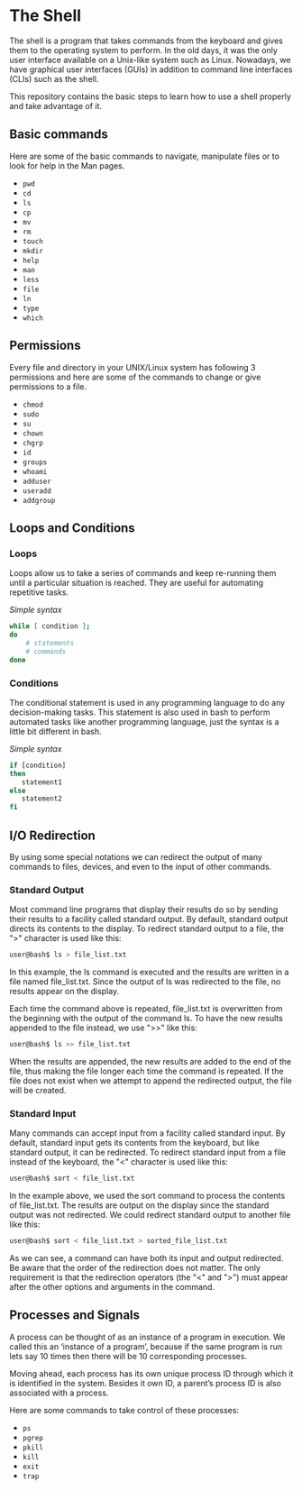 # The Shell
The shell is a program that takes commands from the keyboard and gives them to the operating system to perform. In the old days, it was the only user interface available on a Unix-like system such as Linux. Nowadays, we have graphical user interfaces (GUIs) in addition to command line interfaces (CLIs) such as the shell.

This repository contains the basic steps to learn how to use a shell properly and take advantage of it.

## Basic commands

Here are some of the basic commands to navigate, manipulate files or to look for help in the Man pages.
- `pwd`
- `cd`
- `ls` 
- `cp`
- `mv`
- `rm`
- `touch`
- `mkdir`
- `help`
- `man`
- `less`
- `file`
- `ln`
- `type`
- `which`

## Permissions
Every file and directory in your UNIX/Linux system has following 3 permissions and here are some of the commands to change or give permissions to a file.
- `chmod`
- `sudo`
- `su`
- `chown`
- `chgrp`
- `id`
- `groups`
- `whoami`
- `adduser`
- `useradd`
- `addgroup`

## Loops and Conditions
### Loops
Loops allow us to take a series of commands and keep re-running them until a particular situation is reached. They are useful for automating repetitive tasks.

*Simple syntax*

```bash
while [ condition ];
do
    # statements
    # commands
done  
```

### Conditions
The conditional statement is used in any programming language to do any decision-making tasks. This statement is also used in bash to perform automated tasks like another programming language, just the syntax is a little bit different in bash.

*Simple syntax*

```bash
if [condition]
then
   statement1
else
   statement2
fi
```

## I/O Redirection
By using some special notations we can redirect the output of many commands to files, devices, and even to the input of other commands.

### Standard Output
Most command line programs that display their results do so by sending their results to a facility called standard output. By default, standard output directs its contents to the display. To redirect standard output to a file, the ">" character is used like this:

```bash
user@bash$ ls > file_list.txt
```
In this example, the ls command is executed and the results are written in a file named file_list.txt. Since the output of ls was redirected to the file, no results appear on the display.

Each time the command above is repeated, file_list.txt is overwritten from the beginning with the output of the command ls. To have the new results appended to the file instead, we use ">>" like this:

```bash
user@bash$ ls >> file_list.txt
```
When the results are appended, the new results are added to the end of the file, thus making the file longer each time the command is repeated. If the file does not exist when we attempt to append the redirected output, the file will be created.

### Standard Input

Many commands can accept input from a facility called standard input. By default, standard input gets its contents from the keyboard, but like standard output, it can be redirected. To redirect standard input from a file instead of the keyboard, the "<" character is used like this:

```bash
user@bash$ sort < file_list.txt
```
In the example above, we used the sort command to process the contents of file_list.txt. The results are output on the display since the standard output was not redirected. We could redirect standard output to another file like this:
```bash
user@bash$ sort < file_list.txt > sorted_file_list.txt
```
As we can see, a command can have both its input and output redirected. Be aware that the order of the redirection does not matter. The only requirement is that the redirection operators (the "<" and ">") must appear after the other options and arguments in the command.

## Processes and Signals

A process can be thought of as an instance of a program in execution. We called this an ‘instance of a program’, because if the same program is run lets say 10 times then there will be 10 corresponding processes.

Moving ahead, each process has its own unique process ID through which it is identified in the system. Besides it own ID, a parent’s process ID is also associated with a process.

Here are some commands to take control of these processes:

- `ps`
- `pgrep`
- `pkill`
- `kill`
- `exit`
- `trap`